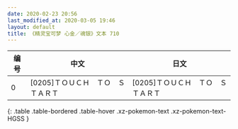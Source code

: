 ```yaml
---
date: 2020-02-23 20:56
last_modified_at: 2020-03-05 19:46
layout: default
title: 《精灵宝可梦 心金／魂银》文本 710
---
```

| 编号 | 中文 | 日文 |
| ---- | ---- | ---- |
| 0 | [0205]ＴＯＵＣＨ　ＴＯ　ＳＴＡＲＴ | [0205]ＴＯＵＣＨ　ＴＯ　ＳＴＡＲＴ |
{: .table .table-bordered .table-hover .xz-pokemon-text .xz-pokemon-text-HGSS }